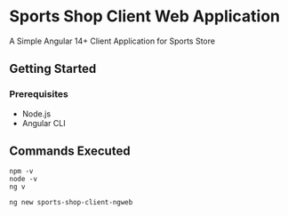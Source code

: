 # Sports Shop Client Web Application

A Simple Angular 14+ Client Application for Sports Store

## Getting Started

### Prerequisites

- Node.js
- Angular CLI

## Commands Executed

```angularcli
npm -v
node -v
ng v

ng new sports-shop-client-ngweb
```

